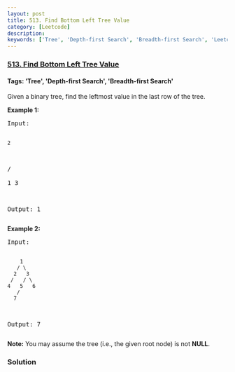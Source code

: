 ```yaml
---
layout: post
title: 513. Find Bottom Left Tree Value
category: [Leetcode]
description: 
keywords: ['Tree', 'Depth-first Search', 'Breadth-first Search', 'Leetcode', 'Medium']
---
```

### [513. Find Bottom Left Tree Value](https://leetcode.com/problems/find-bottom-left-tree-value)

#### Tags: 'Tree', 'Depth-first Search', 'Breadth-first Search'

<div class="content__u3I1 question-content__JfgR"><div><p>
Given a binary tree, find the leftmost value in the last row of the tree. 
</p>
<p><b>Example 1:</b><br/>
</p><pre>Input:

    2
   / \
  1   3

Output:
1
</pre>
<p></p>
<p> <b> Example 2: </b><br/>
</p><pre>Input:

        1
       / \
      2   3
     /   / \
    4   5   6
       /
      7

Output:
7
</pre>
<p></p>
<p><b>Note:</b>
You may assume the tree (i.e., the given root node) is not <b>NULL</b>.
</p></div></div>

### Solution
